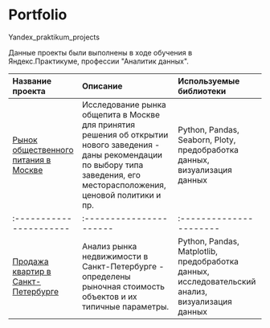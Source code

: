 # Portfolio
Yandex_praktikum_projects


Данные проекты были выполнены в ходе обучения в Яндекс.Практикуме, профессии "Аналитик данных".

| Название проекта | Описание | Используемые библиотеки | 
| :---------------------- | :---------------------- | :---------------------- |
| [Рынок общественного питания в Москве](catering_Moscow) | Исследование рынка общепита в Москве для принятия решения об открытии нового заведения - даны рекомендации по выбору типа заведения, его месторасположения, ценовой политики и пр. | Python, Pandas, Seaborn, Ploty, предобработка данных, визуализация данных |
| :---------------------- | :---------------------- | :---------------------- |
| [Продажа квартир в Санкт-Петербурге](apartments_sales_St.Petersburg) | Анализ рынка недвижимости в Санкт-Петербурге - определены рыночная стоимость объектов и их типичные параметры.  | Python, Pandas, Matplotlib, предобработка данных, исследовательский анализ, визуализация данных |
